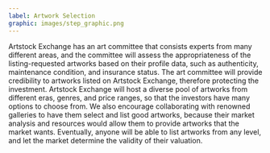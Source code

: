```yaml
---
label: Artwork Selection
graphic: images/step_graphic.png
---
```

Artstock Exchange has an art committee that consists experts from many different areas, and the committee will assess the appropriateness of the listing-requested artworks based on their profile data, such as authenticity, maintenance condition, and insurance status. The art committee will provide credibility to artworks listed on Artstock Exchange, therefore protecting the investment. Artstock Exchange will host a diverse pool of artworks from different eras, genres, and price ranges, so that the investors have many options to choose from. We also encourage collaborating with renowned galleries to have them select and list good artworks, because their market analysis and resources would allow them to provide artworks that the market wants. Eventually, anyone will be able to list artworks from any level, and let the market determine the validity of their valuation.
